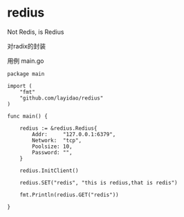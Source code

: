 # redius

Not Redis, is Redius 

对radix的封装

用例 main.go
```
package main

import (
	"fmt"
	"github.com/layidao/redius"
)

func main() {

	redius := &redius.Redius{
		Addr:     "127.0.0.1:6379",
		Network:  "tcp",
		Poolsize: 10,
		Password: "",
	}

	redius.InitClient()

	redius.SET("redis", "this is redius,that is redis")

	fmt.Println(redius.GET("redis"))

}
```
